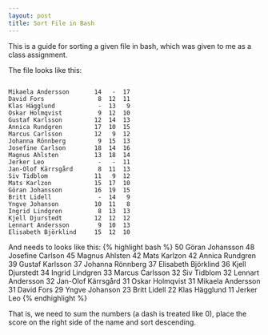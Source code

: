 ```yaml
---
layout: post
title: Sort File in Bash
---
```

This is a guide for sorting a given file in bash, which was given to me as a class assignment.

The file looks like this:
<pre class="terminal"><code>
Mikaela Andersson       14   -  17 
David Fors               8  12  11 
Klas H&auml;gglund            -  13   9 
Oskar Holmqvist          9  12  10 
Gustaf Karlsson         12  14  13 
Annica Rundgren         17  10  15 
Marcus Carlsson         12   9  12 
Johanna R&ouml;nnberg         9  15  13 
Josefine Carlson        18  14  16 
Magnus Ahlsten          13  18  14 
Jerker Leo               -   -  11 
Jan-Olof K&auml;rrsg&aring;rd       8  11  13 
Siv Tidblom             11   9  12 
Mats Karlzon            15  17  10 
G&ouml;ran Johansson         16  19  15 
Britt Lidell             -  14   9 
Yngve Johanson          10  11   8 
Ingrid Lindgren          8  13  13 
Kjell Djurstedt         12  12  12 
Lennart Andersson        9  10  13 
Elisabeth Bj&ouml;rklind     15  12  10 
</code></pre>

And needs to looks like this:
{% highlight bash %}
50 G&ouml;ran Johansson
48 Josefine Carlson
45 Magnus Ahlsten
42 Mats Karlzon
42 Annica Rundgren
39 Gustaf Karlsson
37 Johanna R&ouml;nnberg
37 Elisabeth Bj&ouml;rklind 
36 Kjell Djurstedt
34 Ingrid Lindgren
33 Marcus Carlsson
32 Siv Tidblom
32 Lennart Andersson
32 Jan-Olof K&auml;rrsg&aring;rd
31 Oskar Holmqvist
31 Mikaela Andersson
31 David Fors
29 Yngve Johanson
23 Britt Lidell
22 Klas H&auml;gglund
11 Jerker Leo
{% endhighlight %}

That is, we need to sum the numbers (a dash is treated like 0), place the score on the right side of the name and sort descending.


